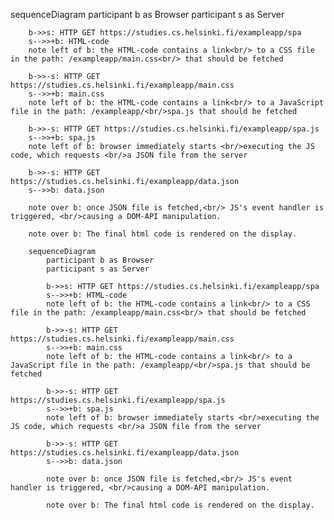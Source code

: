sequenceDiagram
        participant b as Browser
        participant s as Server

        b->>s: HTTP GET https://studies.cs.helsinki.fi/exampleapp/spa
        s-->>+b: HTML-code
        note left of b: the HTML-code contains a link<br/> to a CSS file in the path: /exampleapp/main.css<br/> that should be fetched

        b->>-s: HTTP GET https://studies.cs.helsinki.fi/exampleapp/main.css
        s-->>+b: main.css
        note left of b: the HTML-code contains a link<br/> to a JavaScript file in the path: /exampleapp/<br/>spa.js that should be fetched

        b->>-s: HTTP GET https://studies.cs.helsinki.fi/exampleapp/spa.js
        s-->>+b: spa.js
        note left of b: browser immediately starts <br/>executing the JS code, which requests <br/>a JSON file from the server

        b->>-s: HTTP GET https://studies.cs.helsinki.fi/exampleapp/data.json
        s-->>b: data.json

        note over b: once JSON file is fetched,<br/> JS's event handler is triggered, <br/>causing a DOM-API manipulation.

        note over b: The final html code is rendered on the display. 

```mermaid
    sequenceDiagram
        participant b as Browser
        participant s as Server

        b->>s: HTTP GET https://studies.cs.helsinki.fi/exampleapp/spa
        s-->>+b: HTML-code
        note left of b: the HTML-code contains a link<br/> to a CSS file in the path: /exampleapp/main.css<br/> that should be fetched

        b->>-s: HTTP GET https://studies.cs.helsinki.fi/exampleapp/main.css
        s-->>+b: main.css
        note left of b: the HTML-code contains a link<br/> to a JavaScript file in the path: /exampleapp/<br/>spa.js that should be fetched

        b->>-s: HTTP GET https://studies.cs.helsinki.fi/exampleapp/spa.js
        s-->>+b: spa.js
        note left of b: browser immediately starts <br/>executing the JS code, which requests <br/>a JSON file from the server

        b->>-s: HTTP GET https://studies.cs.helsinki.fi/exampleapp/data.json
        s-->>b: data.json

        note over b: once JSON file is fetched,<br/> JS's event handler is triggered, <br/>causing a DOM-API manipulation.

        note over b: The final html code is rendered on the display. 
```